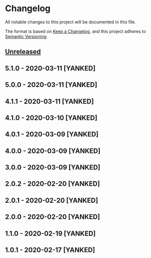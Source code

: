 # Changelog
All notable changes to this project will be documented in this file.

The format is based on [Keep a Changelog](https://keepachangelog.com/en/1.0.0/),
and this project adheres to [Semantic Versioning](https://semver.org/spec/v2.0.0.html).

## [Unreleased]

## 5.1.0 - 2020-03-11 [YANKED]

## 5.0.0 - 2020-03-11 [YANKED]

## 4.1.1 - 2020-03-11 [YANKED]

## 4.1.0 - 2020-03-10 [YANKED]

## 4.0.1 - 2020-03-09 [YANKED]

## 4.0.0 - 2020-03-09 [YANKED]

## 3.0.0 - 2020-03-09 [YANKED]

## 2.0.2 - 2020-02-20 [YANKED]

## 2.0.1 - 2020-02-20 [YANKED]

## 2.0.0 - 2020-02-20 [YANKED]

## 1.1.0 - 2020-02-19 [YANKED]

## 1.0.1 - 2020-02-17 [YANKED]
[Unreleased]: https://github.com/geut/nanomessage/compare/v5.1.0...HEAD

